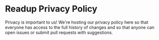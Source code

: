 # Readup Privacy Policy
Privacy is important to us! We're hosting our privacy policy here so that everyone has access to the full history of changes and so that anyone can open issues or submit pull requests with suggestions.